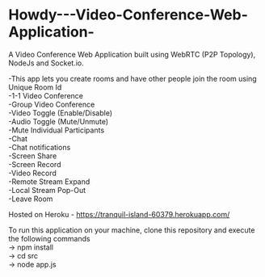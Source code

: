 # Howdy---Video-Conference-Web-Application-

A Video Conference Web Application built using WebRTC (P2P Topology), NodeJs and Socket.io.

-This app lets you create rooms and have other people join the room using Unique Room Id\
-1-1 Video Conference\
-Group Video Conference\
-Video Toggle (Enable/Disable)\
-Audio Toggle (Mute/Unmute)\
-Mute Individual Participants\
-Chat\
-Chat notifications\
-Screen Share\
-Screen Record\
-Video Record\
-Remote Stream Expand\
-Local Stream Pop-Out\
-Leave Room

Hosted on Heroku - https://tranquil-island-60379.herokuapp.com/

To run this application on your machine, clone this repository and execute the following commands\
-> npm install\
-> cd src\
-> node app.js

